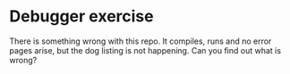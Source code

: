 # Debugger exercise

There is something wrong with this repo. It compiles, runs and no error pages arise, but the dog listing is not 
happening. 
Can you find out what is wrong?
